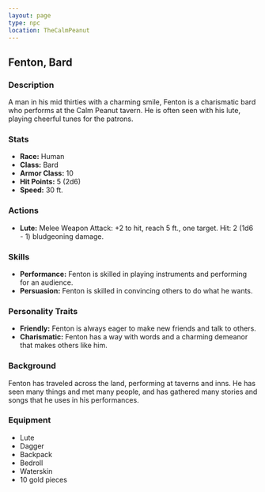 ```yaml
---
layout: page
type: npc
location: TheCalmPeanut
---
```

## Fenton, Bard

### Description
A man in his mid thirties with a charming smile, Fenton is a charismatic bard who performs at the Calm Peanut tavern. He is often seen with his lute, playing cheerful tunes for the patrons.

### Stats
- **Race:** Human
- **Class:** Bard
- **Armor Class:** 10
- **Hit Points:** 5 (2d6)
- **Speed:** 30 ft.

### Actions
- **Lute:** Melee Weapon Attack: +2 to hit, reach 5 ft., one target. Hit: 2 (1d6 - 1) bludgeoning damage.

### Skills
- **Performance:** Fenton is skilled in playing instruments and performing for an audience.
- **Persuasion:** Fenton is skilled in convincing others to do what he wants.

### Personality Traits
- **Friendly:** Fenton is always eager to make new friends and talk to others.
- **Charismatic:** Fenton has a way with words and a charming demeanor that makes others like him.

### Background
Fenton has traveled across the land, performing at taverns and inns. He has seen many things and met many people, and has gathered many stories and songs that he uses in his performances.

### Equipment
- Lute
- Dagger
- Backpack
- Bedroll
- Waterskin
- 10 gold pieces
